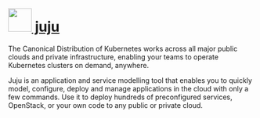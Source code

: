 # [<img src="https://cdn.rawgit.com/chocolatey/chocolatey-coreteampackages/aec5c9771a5f607dc5549f803405aa8d3cb87a7d/icons/juju.png" height="48" width="48" /> juju](https://chocolatey.org/packages/juju)

The Canonical Distribution of Kubernetes works across all major public clouds and private infrastructure, enabling your teams to operate Kubernetes clusters on demand, anywhere.

Juju is an application and service modelling tool that enables you to quickly model, configure, deploy and manage applications in the cloud with only a few commands. Use it to deploy hundreds of preconfigured services, OpenStack, or your own code to any public or private cloud.
